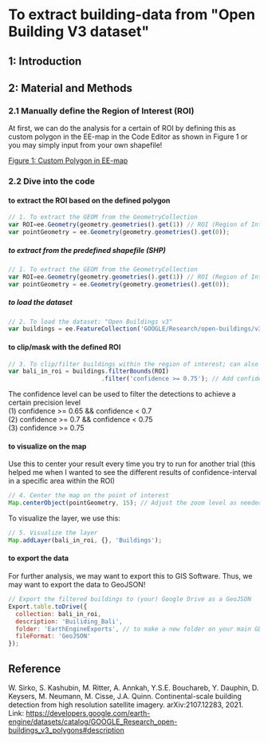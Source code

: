 # To extract building-data from "Open Building V3 dataset"

## 1: Introduction

## 2: Material and Methods
### 2.1 Manually define the Region of Interest (ROI)
At first, we can do the analysis for a certain of ROI by defining this as custom polygon in the EE-map in the Code Editor as shown in Figure 1 or you may simply input from your own shapefile!

[Figure 1: Custom Polygon in EE-map](extract-building-shape_01.png)
### 2.2 Dive into the code
#### to extract the ROI based on the defined polygon
```javascript
// 1. To extract the GEOM from the GeometryCollection
var ROI=ee.Geometry(geometry.geometries().get(1)) // ROI (Region of Interest)
var pointGeometry = ee.Geometry(geometry.geometries().get(0));
```
##### to extract from the predefined shapefile (SHP)
```javascript
// 1. To extract the GEOM from the GeometryCollection
var ROI=ee.Geometry(geometry.geometries().get(1)) // ROI (Region of Interest)
var pointGeometry = ee.Geometry(geometry.geometries().get(0));
```

##### to load the dataset 
```javascript
// 2. To load the dataset: "Open Buildings v3"
var buildings = ee.FeatureCollection('GOOGLE/Research/open-buildings/v3/polygons');
```
#### to clip/mask with the defined ROI
```javascript
// 3. To clip/filter buildings within the region of interest; can also be done with SHP by import to cloud asset!
var bali_in_roi = buildings.filterBounds(ROI)
                          .filter('confidence >= 0.75'); // Add confidence for further filtering if needed
```
The confidence level can be used to filter the detections to achieve a certain precision level  
(1) confidence >= 0.65 && confidence < 0.7  
(2) confidence >= 0.7 && confidence < 0.75  
(3) confidence >= 0.75  

#### to visualize on the map
Use this to center your result every time you try to run for another trial (this helped me when I wanted to see the different results of confidence-interval in a specific area within the ROI) 
```javascript
// 4. Center the map on the point of interest
Map.centerObject(pointGeometry, 15); // Adjust the zoom level as needed
```
To visualize the layer, we use this:
```javascript
// 5. Visualize the layer
Map.addLayer(bali_in_roi, {}, 'Buildings');
```
#### to export the data
For further analysis, we may want to export this to GIS Software. Thus, we may want to export the data to GeoJSON!
```javascript
// Export the filtered buildings to (your) Google Drive as a GeoJSON
Export.table.toDrive({
  collection: bali_in_roi,
  description: 'Builiding_Bali',
  folder: 'EarthEngineExports', // to make a new folder on your main GDrive!
  fileFormat: 'GeoJSON'
});
```

## Reference
W. Sirko, S. Kashubin, M. Ritter, A. Annkah, Y.S.E. Bouchareb, Y. Dauphin, D. Keysers, M. Neumann, M. Cisse, J.A. Quinn. Continental-scale building detection from high resolution satellite imagery. arXiv:2107.12283, 2021.  
Link: https://developers.google.com/earth-engine/datasets/catalog/GOOGLE_Research_open-buildings_v3_polygons#description